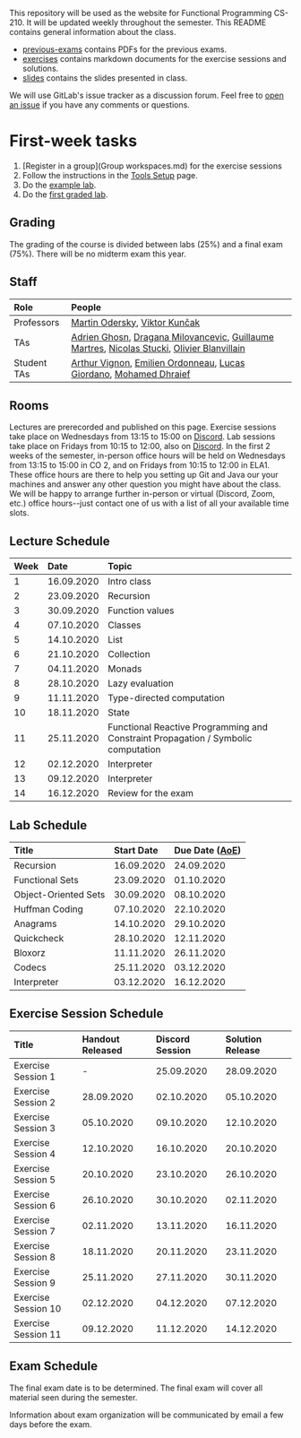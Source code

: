 This repository will be used as the website for Functional Programming CS-210. It will be updated weekly throughout the semester. This README contains general information about the class.

- [previous-exams](previous-exams) contains PDFs for the previous exams.
- [exercises](exercises) contains markdown documents for the exercise sessions and solutions.
- [slides](slides) contains the slides presented in class.

We will use GitLab's issue tracker as a discussion forum. Feel free to [open an issue](https://gitlab.epfl.ch/lamp/cs210-2020/issues/new) if you have any comments or questions.

# First-week tasks

1. [Register in a group](Group workspaces.md) for the exercise sessions
2. Follow the instructions in the [Tools Setup](labs/tools-setup.md) page.
3. Do the [example lab](labs/example-lab.md).
4. Do the [first graded lab](labs/lab-1.md).

## Grading

The grading of the course is divided between labs (25%) and a final exam (75%). There will be no midterm exam this year.

## Staff

| Role        | People |
| :---        | :--- |
| Professors  | [Martin Odersky](https://people.epfl.ch/martin.odersky), [Viktor Kunčak](https://people.epfl.ch/viktor.kuncak) |
| TAs         | [Adrien Ghosn](https://people.epfl.ch/adrien.ghosn), [Dragana Milovancevic](https://people.epfl.ch/dragana.milovancevic), [Guillaume Martres](https://people.epfl.ch/guillaume.martres), [Nicolas Stucki](https://people.epfl.ch/nicolas.stucki), [Olivier Blanvillain](https://people.epfl.ch/olivier.blanvillain) |
| Student TAs | [Arthur Vignon](https://people.epfl.ch/arthur.vignon), [Emilien Ordonneau](https://people.epfl.ch/emilien.ordonneau), [Lucas Giordano](https://people.epfl.ch/lucas.giordano), [Mohamed Dhraief](https://people.epfl.ch/mohamed.dhraief) |

## Rooms

Lectures are prerecorded and published on this page.
Exercise sessions take place on Wednesdays from 13:15 to 15:00 on [Discord](https://discord.gg/8ud6UpE).
Lab sessions take place on Fridays from 10:15 to 12:00, also on [Discord](https://discord.gg/8ud6UpE).
In the first 2 weeks of the semester, in-person office hours will be held on Wednesdays from 13:15 to 15:00 in CO 2, and on Fridays from 10:15 to 12:00 in ELA1.
These office hours are there to help you setting up Git and Java our your machines and answer any other question you might have about the class. We will be happy to arrange further in-person or virtual (Discord, Zoom, etc.) office hours--just contact one of us with a list of all your available time slots.

## Lecture Schedule

<!-- date -d "30/09/2019 364 days" +"%d.%m.%Y" -->

| Week | Date        | Topic                  |
| :--  | :--         | :--                    |
| 1    | 16.09.2020  | Intro class            |
| 2    | 23.09.2020  | Recursion              |
| 3    | 30.09.2020  | Function values        |
| 4    | 07.10.2020  | Classes                |
| 5    | 14.10.2020  | List                   |
| 6    | 21.10.2020  | Collection             |
| 7    | 04.11.2020  | Monads                 |
| 8    | 28.10.2020  | Lazy evaluation        |
| 9    | 11.11.2020  | Type-directed computation |
| 10   | 18.11.2020  | State                  |
| 11   | 25.11.2020  | Functional Reactive Programming and Constraint Propagation / Symbolic computation |
| 12   | 02.12.2020  | Interpreter            |
| 13   | 09.12.2020  | Interpreter            |
| 14   | 16.12.2020  | Review for the exam    |

## Lab Schedule

| Title                | Start Date | Due Date ([AoE](https://en.wikipedia.org/wiki/Anywhere_on_Earth)) |
| :--                  | :--        | :--                |
| Recursion            | 16.09.2020 | 24.09.2020         |
| Functional Sets      | 23.09.2020 | 01.10.2020         |
| Object-Oriented Sets | 30.09.2020 | 08.10.2020         |
| Huffman Coding       | 07.10.2020 | 22.10.2020         |
| Anagrams             | 14.10.2020 | 29.10.2020         |
| Quickcheck           | 28.10.2020 | 12.11.2020         |
| Bloxorz              | 11.11.2020 | 26.11.2020         |
| Codecs               | 25.11.2020 | 03.12.2020         |
| Interpreter          | 03.12.2020 | 16.12.2020         |

## Exercise Session Schedule

| Title                | Handout Released | Discord Session | Solution Release |
| :--                  | :--              | :--          | :--              |
| Exercise Session 1   | -                | 25.09.2020   | 28.09.2020       |
| Exercise Session 2   | 28.09.2020       | 02.10.2020   | 05.10.2020       |
| Exercise Session 3   | 05.10.2020       | 09.10.2020   | 12.10.2020       |
| Exercise Session 4   | 12.10.2020       | 16.10.2020   | 20.10.2020       |
| Exercise Session 5   | 20.10.2020       | 23.10.2020   | 26.10.2020       |
| Exercise Session 6   | 26.10.2020       | 30.10.2020   | 02.11.2020       |
| Exercise Session 7   | 02.11.2020       | 13.11.2020   | 16.11.2020       |
| Exercise Session 8   | 18.11.2020       | 20.11.2020   | 23.11.2020       |
| Exercise Session 9   | 25.11.2020       | 27.11.2020   | 30.11.2020       |
| Exercise Session 10  | 02.12.2020       | 04.12.2020   | 07.12.2020       |
| Exercise Session 11  | 09.12.2020       | 11.12.2020   | 14.12.2020       |

## Exam Schedule

The final exam date is to be determined. The final exam will cover all material seen during the semester.

Information about exam organization will be communicated by email a few days before the exam.
